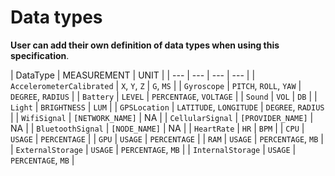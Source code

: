 # Data types

 **User can add their own definition of data types when using this specification**.

| DataType | MEASUREMENT | UNIT |
| --- | --- | --- | --- |
| `AccelerometerCalibrated` | `X`, `Y`, `Z` | `G`, `MS` |
| `Gyroscope` | `PITCH`, `ROLL`, `YAW` | `DEGREE`, `RADIUS` |
| `Battery` | `LEVEL` | `PERCENTAGE`, `VOLTAGE` |
| `Sound` | `VOL` | `DB` |
| `Light` | `BRIGHTNESS` | `LUM` |
| `GPSLocation` | `LATITUDE`, `LONGITUDE` | `DEGREE`, `RADIUS` |
| `WifiSignal` | `[NETWORK_NAME]` | NA |
| `CellularSignal` | `[PROVIDER_NAME]` | NA |
| `BluetoothSignal` | `[NODE_NAME]` | NA |
| `HeartRate` | `HR` | `BPM` |
| `CPU` | `USAGE` | `PERCENTAGE` |
| `GPU` | `USAGE` | `PERCENTAGE` |
| `RAM` | `USAGE` | `PERCENTAGE`, `MB` |
| `ExternalStorage` | `USAGE` | `PERCENTAGE`, `MB` |
| `InternalStorage` | `USAGE` | `PERCENTAGE`, `MB` |

